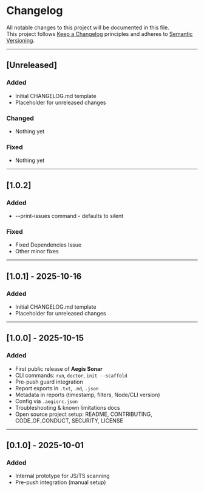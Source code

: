 # Changelog

All notable changes to this project will be documented in this file.  
This project follows [Keep a Changelog](https://keepachangelog.com/en/1.0.0/) principles and adheres to [Semantic Versioning](https://semver.org/).

---

## [Unreleased]

### Added

- Initial CHANGELOG.md template
- Placeholder for unreleased changes

### Changed

- Nothing yet

### Fixed

- Nothing yet

---

## [1.0.2]

### Added

- --print-issues command - defaults to silent

### Fixed

- Fixed Dependencies Issue
- Other minor fixes

---

## [1.0.1] - 2025-10-16

### Added

- Initial CHANGELOG.md template
- Placeholder for unreleased changes

---

## [1.0.0] - 2025-10-15

### Added

- First public release of **Aegis Sonar**
- CLI commands: `run`, `doctor`, `init --scaffold`
- Pre-push guard integration
- Report exports in `.txt`, `.md`, `.json`
- Metadata in reports (timestamp, filters, Node/CLI version)
- Config via `.aegisrc.json`
- Troubleshooting & known limitations docs
- Open source project setup: README, CONTRIBUTING, CODE_OF_CONDUCT, SECURITY, LICENSE

---

## [0.1.0] - 2025-10-01

### Added

- Internal prototype for JS/TS scanning
- Pre-push integration (manual setup)
